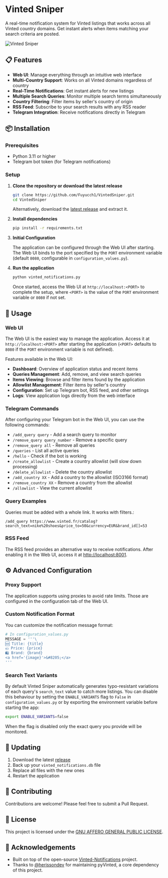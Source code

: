 # Vinted Sniper

A real-time notification system for Vinted listings that works across all Vinted country domains. Get instant alerts
when items matching your search criteria are posted.

![Vinted Sniper](https://github.com/user-attachments/assets/f2788511-5a8a-4a8d-8198-a4135081a3d8)

## 📋 Features

- **Web UI**: Manage everything through an intuitive web interface
- **Multi-Country Support**: Works on all Vinted domains regardless of country
- **Real-Time Notifications**: Get instant alerts for new listings
- **Multiple Search Queries**: Monitor multiple search terms simultaneously
- **Country Filtering**: Filter items by seller's country of origin
- **RSS Feed**: Subscribe to your search results with any RSS reader
- **Telegram Integration**: Receive notifications directly in Telegram

## 📦 Installation

### Prerequisites

- Python 3.11 or higher
- Telegram bot token (for Telegram notifications)

### Setup

1. **Clone the repository or download the latest release**

   ```bash
   git clone https://github.com/Fuyucch1/VintedSniper.git
   cd VintedSniper
   ```

   Alternatively, download the [latest release](https://github.com/Fuyucch1/VintedSniper/releases/latest) and
   extract it.

2. **Install dependencies**

   ```bash
   pip install -r requirements.txt
   ```

3. **Initial Configuration**

   The application can be configured through the Web UI after starting. The Web UI binds to the port specified by the
   `PORT` environment variable (default `8080`, configurable in `configuration_values.py`).

4. **Run the application**

   ```bash
   python vinted_notifications.py
   ```

   Once started, access the Web UI at `http://localhost:<PORT>` to complete the setup, where `<PORT>` is the value of
   the `PORT` environment variable or `8080` if not set.

## 🚀 Usage

### Web UI

The Web UI is the easiest way to manage the application. Access it at `http://localhost:<PORT>` after starting the
application (`<PORT>` defaults to `8080` if the `PORT` environment variable is not defined).

Features available in the Web UI:

- **Dashboard**: Overview of application status and recent items
- **Queries Management**: Add, remove, and view search queries
- **Items Viewing**: Browse and filter items found by the application
- **Allowlist Management**: Filter items by seller's country
- **Configuration**: Set up Telegram bot, RSS feed, and other settings
- **Logs**: View application logs directly from the web interface

### Telegram Commands

After configuring your Telegram bot in the Web UI, you can use the following commands:

- `/add_query query` - Add a search query to monitor
- `/remove_query query_number` - Remove a specific query
- `/remove_query all` - Remove all queries
- `/queries` - List all active queries
- `/hello` - Check if the bot is working
- `/create_allowlist` - Create a country allowlist (will slow down processing)
- `/delete_allowlist` - Delete the country allowlist
- `/add_country XX` - Add a country to the allowlist (ISO3166 format)
- `/remove_country XX` - Remove a country from the allowlist
- `/allowlist` - View the current allowlist

### Query Examples

Queries must be added with a whole link. It works with filters.:

   ```
   /add_query https://www.vinted.fr/catalog?search_text=nike%20shoes&price_to=50&currency=EUR&brand_id[]=53
   ```

### RSS Feed

The RSS feed provides an alternative way to receive notifications. After enabling it in the Web UI, access it
at [http://localhost:8001](http://localhost:8001).

## ⚙️ Advanced Configuration

### Proxy Support

The application supports using proxies to avoid rate limits. Those are configured in the configuration tab of the Web
UI.

### Custom Notification Format

You can customize the notification message format:

```python
# In configuration_values.py
MESSAGE = '''\
🆕 Title: {title}
💶 Price: {price}
🛍️ Brand: {brand}
<a href='{image}'>&#8205;</a>
'''
```

### Search Text Variants

By default Vinted Sniper automatically generates typo-resistant variations of each query's `search_text` value to
catch more listings. You can disable this behaviour by setting the `ENABLE_VARIANTS` flag to `False` in
`configuration_values.py` or by exporting the environment variable before starting the app:

```bash
export ENABLE_VARIANTS=false
```

When the flag is disabled only the exact query you provide will be monitored.

## 🔄 Updating

1. Download the latest [release](https://github.com/Fuyucch1/VintedSniper/releases/latest)
2. Back up your `vinted_notifications.db` file
3. Replace all files with the new ones
4. Restart the application

## 🤝 Contributing

Contributions are welcome! Please feel free to submit a Pull Request.

## 📜 License

This project is licensed under the [GNU AFFERO GENERAL PUBLIC LICENSE](LICENSE).

## 🙏 Acknowledgements

- Built on top of the open-source [Vinted-Notifications](https://github.com/Fuyucch1/Vinted-Notifications) project.
- Thanks to [@herissondev](https://github.com/herissondev) for maintaining pyVinted, a core dependency of this project.
